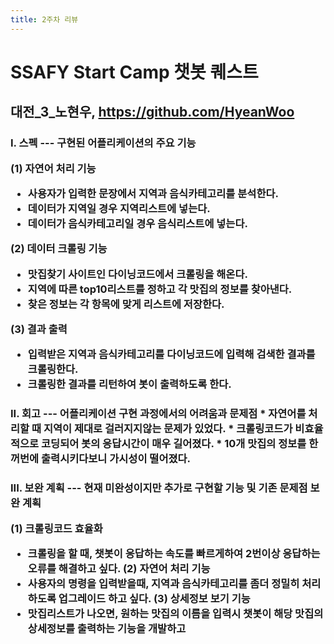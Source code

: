 ```yaml
---
title: 2주차 리뷰
---
```


<h1> SSAFY Start Camp 챗봇 퀘스트
  
  대전_3_노현우, https://github.com/HyeanWoo
---
<h3> I. 스펙
---
구현된 어플리케이션의 주요 기능

(1) 자연어 처리 기능

  * 사용자가 입력한 문장에서 지역과 음식카테고리를 분석한다.
  * 데이터가 지역일 경우 지역리스트에 넣는다.
  * 데이터가 음식카테고리일 경우 음식리스트에 넣는다.
  
(2) 데이터 크롤링 기능

  * 맛집찾기 사이트인 다이닝코드에서 크롤링을 해온다.
  * 지역에 따른 top10리스트를 정하고 각 맛집의 정보를 찾아낸다.
  * 찾은 정보는 각 항목에 맞게 리스트에 저장한다.
  
(3) 결과 출력

  * 입력받은 지역과 음식카테고리를 다이닝코드에 입력해 검색한 결과를 크롤링한다.
  * 크롤링한 결과를 리턴하여 봇이 출력하도록 한다.
  
<h3> II. 회고
---
어플리케이션 구현 과정에서의 어려움과 문제점
  * 자연어를 처리할 때 지역이 제대로 걸러지지않는 문제가 있었다.
  * 크롤링코드가 비효율적으로 코딩되어 봇의 응답시간이 매우 길어졌다.
  * 10개 맛집의 정보를 한꺼번에 출력시키다보니 가시성이 떨어졌다.
  
<h3> III. 보완 계획
---
현재 미완성이지만 추가로 구현할 기능 및 기존 문제점 보완 계획

(1) 크롤링코드 효율화
  * 크롤링을 할 때, 챗봇이 응답하는 속도를 빠르게하여 2번이상 응답하는 오류를 해결하고 싶다.
(2) 자연어 처리 기능
  * 사용자의 명령을 입력받을때, 지역과 음식카테고리를 좀더 정밀히 처리하도록 업그레이드 하고 싶다.
(3) 상세정보 보기 기능
  * 맛집리스트가 나오면, 원하는 맛집의 이름을 입력시 챗봇이 해당 맛집의 상세정보를 출력하는 기능을 개발하고 
